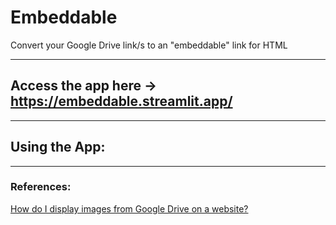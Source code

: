 # Embeddable
Convert your Google Drive link/s to an "embeddable" link for HTML

---
## Access the app here -> https://embeddable.streamlit.app/

---
## Using the App:
[]()

---
### References:
[How do I display images from Google Drive on a website?](https://stackoverflow.com/questions/15557392/how-do-i-display-images-from-google-drive-on-a-website)

